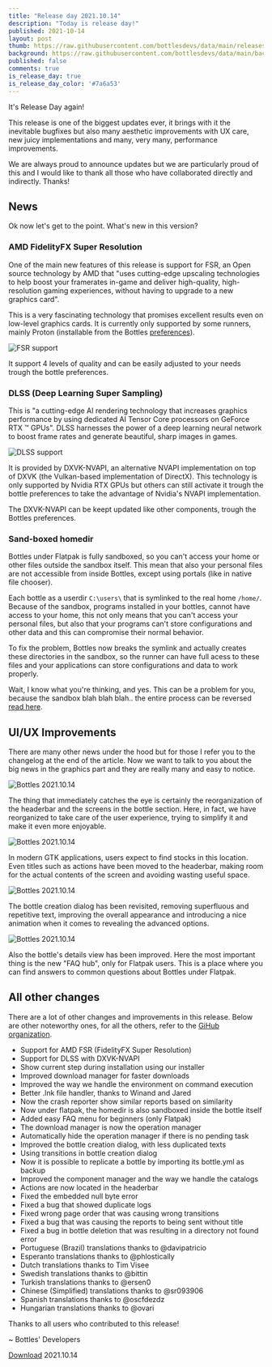 ```yaml
---
title: "Release day 2021.10.14"
description: "Today is release day!"
published: 2021-10-14
layout: post
thumb: https://raw.githubusercontent.com/bottlesdevs/data/main/releases/2021.10.14/release-day.png
background: https://raw.githubusercontent.com/bottlesdevs/data/main/backgrounds/2021.10.14.png
published: false
comments: true
is_release_day: true
is_release_day_color: '#7a6a53'
---
```


It's Release Day again!

This release is one of the biggest updates ever, it brings with it the 
inevitable bugfixes but also many aesthetic improvements with UX care, new 
juicy implementations and many, very many, performance improvements.

We are always proud to announce updates but we are particularly proud of this 
and I would like to thank all those who have collaborated directly and 
indirectly. Thanks!

## News
Ok now let's get to the point. What's new in this version?

### AMD FidelityFX Super Resolution
One of the main new features of this release is support for FSR, an Open source 
technology by AMD that "uses cutting-edge upscaling technologies to help boost 
your framerates in-game and deliver high-quality, high-resolution 
gaming experiences, without having to upgrade to a new graphics card".

This is a very fascinating technology that promises excellent results even 
on low-level graphics cards. It is currently only supported by some runners, 
mainly Proton (installable from the Bottles 
[preferences](https://docs.usebottles.com/components/runners)).

![FSR support](/uploads/fsr.png)

It support 4 levels of quality and can be easily adjusted to your needs 
trough the bottle preferences.

### DLSS (Deep Learning Super Sampling)
This is "a cutting-edge AI rendering technology that increases graphics 
performance by using dedicated AI Tensor Core processors on GeForce RTX ™ GPUs". 
DLSS harnesses the power of a deep learning neural network to boost frame 
rates and generate beautiful, sharp images in games.

![DLSS support](/uploads/dlss.png)

It is provided by DXVK-NVAPI, an alternative NVAPI implementation on top
of DXVK (the Vulkan-based implementation of DirectX). This technology is
only supported by Nvidia RTX GPUs but others can still activate it trough
the bottle preferences to take the advantage of Nvidia's NVAPI implementation.

The DXVK-NVAPI can be keept updated like other components, trough the Bottles
preferences.

### Sand-boxed homedir
Bottles under Flatpak is fully sandboxed, so you can't access your home
or other files outside the sandbox itself. This mean that also your personal
files are not accessible from inside Bottles, except using portals (like in 
native file chooser).

Each bottle as a userdir `C:\users\` that is symlinked to the real 
home `/home/`. Because of the sandbox, programs installed in your bottles, 
cannot have access to your home, this not only means that you can't access 
your personal files, but also that your programs can't store configurations 
and other data and this can compromise their normal behavior.

To fix the problem, Bottles now breaks the symlink and actually creates these
directories in the sandbox, so the runner can have full acess to these files
and your applications can store configurations and data to work properly.

Wait, I know what you're thinking, and yes. This can be a problem for you,
because the sandbox blah blah blah.. the entire process can be reversed
[read here](https://docs.usebottles.com/flatpak/expose-directories/use-system-home).

## UI/UX Improvements
There are many other news under the hood but for those I refer you to the 
changelog at the end of the article. Now we want to talk to you about the big 
news in the graphics part and they are really many and easy to notice.

![Bottles 2021.10.14](/uploads/screenshot-2021.10.14.png)

The thing that immediately catches the eye is certainly the reorganization of 
the headerbar and the screens in the bottle section. Here, in fact, we have 
reorganized to take care of the user experience, trying to simplify it and make 
it even more enjoyable.

![Bottles 2021.10.14](/uploads/headerbar.png)

In modern GTK applications, users expect to find stocks in this location. 
Even titles such as actions have been moved to the headerbar, making room for 
the actual contents of the screen and avoiding wasting useful space.

![Bottles 2021.10.14](/uploads/creation.png)

The bottle creation dialog has been revisited, removing superfluous and 
repetitive text, improving the overall appearance and introducing a nice 
animation when it comes to revealing the advanced options.

![Bottles 2021.10.14](/uploads/details.png)

Also the bottle's details view has been improved. Here the most important
thing is the new "FAQ hub", only for Flatpak users. This is a place where
you can find answers to common questions about Bottles under Flatpak.

## All other changes
There are a lot of other changes and improvements in this release. Below are 
other noteworthy ones, for all the others, refer to 
the [GiHub organization](https://github.com/bottlesdevs).

* Support for AMD FSR (FidelityFX Super Resolution)
* Support for DLSS with DXVK-NVAPI
* Show current step during installation using our installer
* Improved download manager for faster downloads
* Improved the way we handle the environment on command execution
* Better .lnk file handler, thanks to Winand and Jared
* Now the crash reporter show similar reports based on similarity
* Now under flatpak, the homedir is also sandboxed inside the bottle itself
* Added easy FAQ menu for beginners (only Flatpak)
* The download manager is now the operation manager
* Automatically hide the operation manager if there is no pending task
* Improved the bottle creation dialog, with less duplicated texts
* Using transitions in bottle creation dialog
* Now it is possible to replicate a bottle by importing its bottle.yml as backup
* Improved the component manager and the way we handle the catalogs
* Actions are now located in the headerbar
* Fixed the embedded null byte error
* Fixed a bug that showed duplicate logs
* Fixed wrong page order that was causing wrong transitions
* Fixed a bug that was causing the reports to being sent without title
* Fixed a bug in bottle deletion that was resulting in a directory not found error
* Portuguese (Brazil) translations thanks to @davipatricio
* Esperanto translations thanks to @phlostically
* Dutch translations thanks to Tim Visee
* Swedish translations thanks to @bittin
* Turkish translations thanks to @ersen0
* Chinese (Simplified) translations thanks to @sr093906
* Spanish translations thanks to @oscfdezdz
* Hungarian translations thanks to @ovari

Thanks to all users who contributed to this release!

~ Bottles' Developers

<a class="button" href="/download" style="">Download</a> 2021.10.14
